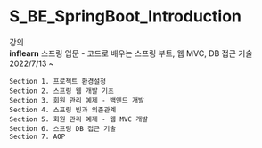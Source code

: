 # S_BE_SpringBoot_Introduction
강의<br/>
**inflearn** 스프링 입문 - 코드로 배우는 스프링 부트, 웹 MVC, DB 접근 기술<br/>
2022/7/13 ~ <br/>

    Section 1. 프로젝트 환경설정
    Section 2. 스프링 웹 개발 기초
    Section 3. 회원 관리 예제 - 백엔드 개발
    Section 4. 스프링 빈과 의존관계
    Section 5. 회원 관리 예제 - 웹 MVC 개발
    Section 6. 스프링 DB 접근 기술
    Section 7. AOP
